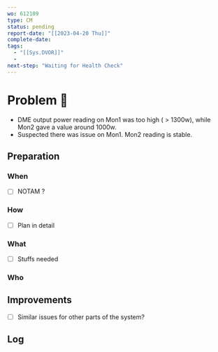 ```yaml
---
wo: 612109
type: CM
status: pending
report-date: "[[2023-04-20 Thu]]"
complete-date: 
tags:
  - "[[Sys.DVOR]]"
  - 
next-step: "Waiting for Health Check"
---
```

# Problem 🐞
- DME output power reading on Mon1 was too high ( > 1300w), while Mon2 gave a value around 1000w.
- Suspected there was issue on Mon1. Mon2 reading is stable.
## Preparation
### When
- [ ] NOTAM ?
### How
- [ ] Plan in detail
### What
- [ ] Stuffs needed
### Who

## Improvements
- [ ] Similar issues for other parts of the system?

## Log

